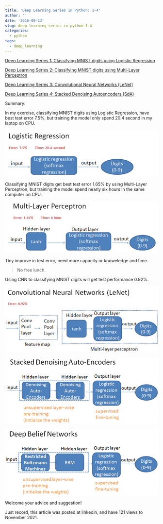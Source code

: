```yaml
---
title: 'Deep Learning Series in Python: 1-4'
author: ''
date: '2016-09-13'
slug: deep-learning-series-in-python-1-4
categories:
  - python
tags:
  - deep_learning
---
```


[Deep Learning Series 1: Classifying MNIST digits using Logistic Regression](https://nbviewer.org/github/yishi/Deep-Learning-Series-in-Python/blob/master/deep_learning_series_1.ipynb)

[Deep Learning Series 2: Classifying MNIST digits using Multi-Layer Perceptron](https://nbviewer.org/github/yishi/Deep-Learning-Series-in-Python/blob/master/deep_learning_series_2.ipynb)

[Deep Learning Series 3: Convolutional Neural Networks (LeNet)](https://nbviewer.org/github/yishi/Deep-Learning-Series-in-Python/blob/master/deep_learning_series_3.ipynb)

[Deep Learning Series 4: Stacked Denoising Autoencoders (SdA)](https://nbviewer.org/github/yishi/Deep-Learning-Series-in-Python/blob/master/deep_learning_series_4.ipynb)

Summary:

In my exercise, classifying MNIST digits using Logistic Regression, have best test error 7.5%, but training the model only spend 20.4 second in my laptop on CPU.

![](images/2016-09-13-deep-learning-series-in-python-1-4-1.jpg)

Classifying MNIST digits get best test error 1.65% by using Multi-Layer Perceptron, but training the model spend nearly six hours in the same computer on CPU.

![](images/2016-09-13-deep-learning-series-in-python-1-4-2.jpg)

Tiny improve in test error, need more capacity or knoweledge and time.

> No free lunch.

Using CNN to classifying MNIST digits will get test performance 0.92%.

![](images/2016-09-13-deep-learning-series-in-python-1-4-3.jpg)

![](images/2016-09-13-deep-learning-series-in-python-1-4-4.jpg)

![](images/2016-09-13-deep-learning-series-in-python-1-4-5.jpg)

Welcome your advice and suggestion!

Just record, this article was posted at linkedin, and have 121 views to November 2021.


